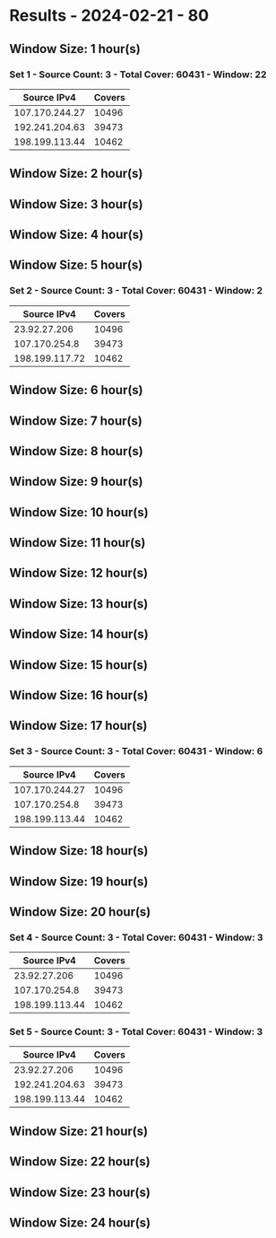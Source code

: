 # Results - 2024-02-21 - 80 

## Window Size: 1 hour(s)

### Set 1 - Source Count: 3 - Total Cover: 60431 - Window: 22

| Source IPv4 | Covers |
| --- | --- |
| 107.170.244.27 | 10496 |
| 192.241.204.63 | 39473 |
| 198.199.113.44 | 10462 |
## Window Size: 2 hour(s)

## Window Size: 3 hour(s)

## Window Size: 4 hour(s)

## Window Size: 5 hour(s)

### Set 2 - Source Count: 3 - Total Cover: 60431 - Window: 2

| Source IPv4 | Covers |
| --- | --- |
| 23.92.27.206 | 10496 |
| 107.170.254.8 | 39473 |
| 198.199.117.72 | 10462 |
## Window Size: 6 hour(s)

## Window Size: 7 hour(s)

## Window Size: 8 hour(s)

## Window Size: 9 hour(s)

## Window Size: 10 hour(s)

## Window Size: 11 hour(s)

## Window Size: 12 hour(s)

## Window Size: 13 hour(s)

## Window Size: 14 hour(s)

## Window Size: 15 hour(s)

## Window Size: 16 hour(s)

## Window Size: 17 hour(s)

### Set 3 - Source Count: 3 - Total Cover: 60431 - Window: 6

| Source IPv4 | Covers |
| --- | --- |
| 107.170.244.27 | 10496 |
| 107.170.254.8 | 39473 |
| 198.199.113.44 | 10462 |
## Window Size: 18 hour(s)

## Window Size: 19 hour(s)

## Window Size: 20 hour(s)

### Set 4 - Source Count: 3 - Total Cover: 60431 - Window: 3

| Source IPv4 | Covers |
| --- | --- |
| 23.92.27.206 | 10496 |
| 107.170.254.8 | 39473 |
| 198.199.113.44 | 10462 |
### Set 5 - Source Count: 3 - Total Cover: 60431 - Window: 3

| Source IPv4 | Covers |
| --- | --- |
| 23.92.27.206 | 10496 |
| 192.241.204.63 | 39473 |
| 198.199.113.44 | 10462 |
## Window Size: 21 hour(s)

## Window Size: 22 hour(s)

## Window Size: 23 hour(s)

## Window Size: 24 hour(s)

